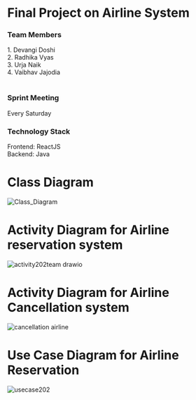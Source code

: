 <h1>Final Project on Airline System</h1>

<h3>Team Members</h3>
1. Devangi Doshi</br>
2. Radhika Vyas</br>
3. Urja Naik</br>
4. Vaibhav Jajodia</br>
<br>
<h3>Sprint Meeting</h3>
Every Saturday
<br>
<h3>Technology Stack</h3>
Frontend: ReactJS</br>
Backend: Java

# Class Diagram

![Class_Diagram](https://user-images.githubusercontent.com/25964023/144201137-04c27c09-59e1-4b3c-bdf3-23ed3b3f97e3.png)

# Activity Diagram for Airline reservation system

![activity202team drawio](https://user-images.githubusercontent.com/78173506/144187981-372f9f25-9645-46e4-b765-a54a16eca6e4.png)

# Activity Diagram for Airline Cancellation system

![cancellation airline](https://user-images.githubusercontent.com/78173506/144189531-e45a7770-4185-47fa-8914-0c341a7bea4e.png)

# Use Case Diagram for Airline Reservation

![usecase202](https://user-images.githubusercontent.com/78173506/144195896-ffdfbc25-847c-48e8-bd3e-b708dc487afd.png)


